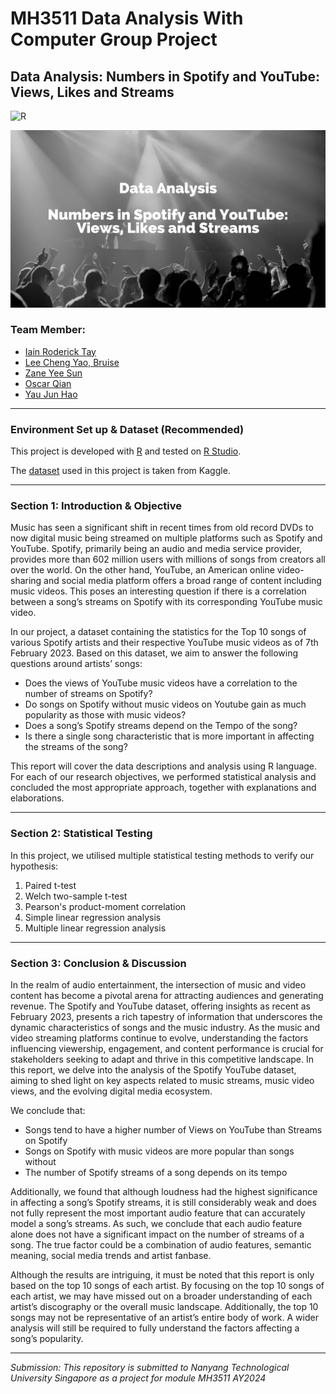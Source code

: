 # MH3511 Data Analysis With Computer Group Project

## Data Analysis: Numbers in Spotify and YouTube: Views, Likes and Streams

<div>
<img src="http://img.shields.io/badge/R-276DC3?style=flat-square&logo=r&logoColor=white" alt="R">

</div>

![Cover](./cover.png)

### Team Member:

- [Iain Roderick Tay](https://github.com/eeyearn)
- [Lee Cheng Yao, Bruise](https://github.com/chengyaolee)
- [Zane Yee Sun](https://github.com/zazzane)
- [Oscar Qian](https://github.com/oscarqjh)
- [Yau Jun Hao](https://github.com/junhao21xd)
---

### Environment Set up & Dataset (Recommended)

This project is developed with [R](https://www.r-project.org/) and tested on [R Studio](https://posit.co/download/rstudio-desktop/).

The [dataset](https://www.kaggle.com/datasets/salvatorerastelli/spotify-and-youtube/data) used in this project is taken from Kaggle.

---

### Section 1: Introduction & Objective

Music has seen a significant shift in recent times from old record DVDs to now digital music being streamed on multiple platforms such as Spotify and YouTube. Spotify, primarily being an audio and media service provider, provides more than 602 million users with millions of songs from creators all over the world. On the other hand, YouTube, an American online video-sharing and social media platform offers a broad range of content including music videos. This poses an interesting question if there is a correlation between a song’s streams on Spotify with its corresponding YouTube music video.

In our project, a dataset containing the statistics for the Top 10 songs of various Spotify artists and their respective YouTube music videos as of 7th February 2023. Based on this dataset, we aim to answer the following questions around artists’ songs:

- Does the views of YouTube music videos have a correlation to the number of streams on Spotify?
- Do songs on Spotify without music videos on Youtube gain as much popularity as those with music videos?
- Does a song’s Spotify streams depend on the Tempo of the song?
- Is there a single song characteristic that is more important in affecting the streams of the song?

This report will cover the data descriptions and analysis using R language. For each of our research objectives, we performed statistical analysis and concluded the most appropriate approach, together with explanations and elaborations.

---

### Section 2: Statistical Testing

In this project, we utilised multiple statistical testing methods to verify our hypothesis:

1. Paired t-test
2. Welch two-sample t-test
3. Pearson's product-moment correlation
4. Simple linear regression analysis
5. Multiple linear regression analysis

---

### Section 3: Conclusion & Discussion

In the realm of audio entertainment, the intersection of music and video content has become a pivotal arena for attracting audiences and generating revenue. The Spotify and YouTube dataset, offering insights as recent as February 2023, presents a rich tapestry of information that underscores the dynamic characteristics of songs and the music industry. As the music and video streaming platforms continue to evolve, understanding the factors influencing viewership, engagement, and content performance is crucial for stakeholders seeking to adapt and thrive in this competitive landscape. In this report, we delve into the analysis of the Spotify YouTube dataset, aiming to shed light on key aspects related to music streams, music video views, and the evolving digital media ecosystem.

We conclude that:

- Songs tend to have a higher number of Views on YouTube than Streams on Spotify
- Songs on Spotify with music videos are more popular than songs without
- The number of Spotify streams of a song depends on its tempo

Additionally, we found that although loudness had the highest significance in affecting a song’s Spotify streams, it is still considerably weak and does not fully represent the most important audio feature that can accurately model a song’s streams. As such, we conclude that each audio feature alone does not have a significant impact on the number of streams of a song. The true factor could be a combination of audio features, semantic meaning, social media trends and artist fanbase.

Although the results are intriguing, it must be noted that this report is only based on the top 10 songs of each artist. By focusing on the top 10 songs of each artist, we may have missed out on a broader understanding of each artist’s discography or the overall music landscape. Additionally, the top 10 songs may not be representative of an artist’s entire body of work. A wider analysis will still be required to fully understand the factors affecting a song’s popularity.

---

_Submission: This repository is submitted to Nanyang Technological University Singapore as a project for module MH3511 AY2024_
